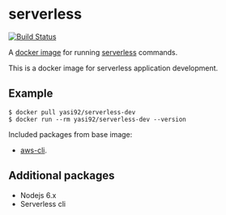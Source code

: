 # serverless #

[![Build Status](https://travis-ci.org/yasirunilan/ServerlessDockerEnvironment.svg?branch=master)](https://travis-ci.org/yasirunilan/ServerlessDockerEnvironment)

A [docker image](https://hub.docker.com/r/yasi92/serverless-dev/) for running [serverless](https://serverless.com) commands.

This is a docker image for serverless application development.

## Example ##

```
$ docker pull yasi92/serverless-dev
$ docker run --rm yasi92/serverless-dev --version
```

Included packages from base image:

- [aws-cli](https://github.com/aws/aws-cli).

## Additional packages ##

- Nodejs 6.x
- Serverless cli
